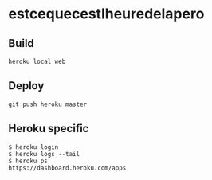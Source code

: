 # estcequecestlheuredelapero

## Build
```console
heroku local web
```

## Deploy
```console
git push heroku master
```

## Heroku specific
```console
$ heroku login
$ heroku logs --tail
$ heroku ps
https://dashboard.heroku.com/apps
```
